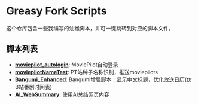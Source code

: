 # Greasy Fork Scripts

这个仓库包含一些我编写的油猴脚本，并可一键跳转到对应的脚本文件。

## 脚本列表

*   **[moviepilot_autologin](https://github.com/wuyaos/greasyfork_scripts/raw/refs/heads/main/moviepilot_autologin.user.js)**: MoviePilot自动登录
*   **[moviepilotNameTest](https://github.com/wuyaos/greasyfork_scripts/raw/refs/heads/main/moviepilotNameTest.user.js)**: PT站种子名称识别，推送moviepilots
*   **[Bangumi_Enhanced](https://github.com/wuyaos/greasyfork_scripts/raw/refs/heads/main/Bangumi_Enhanced.user.js)**: Bangumi增强脚本：显示中文标题，优化放送日历(仿B站番剧时间表)
*   **[AI_WebSummary](https://github.com/wuyaos/greasyfork_scripts/raw/refs/heads/main/AI_WebSummary.user.js)**: 使用AI总结网页内容